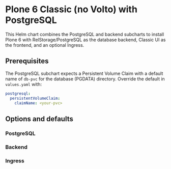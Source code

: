 # Plone 6 Classic (no Volto) with PostgreSQL

This Helm chart combines the PostgreSQL and backend subcharts to install Plone 6 with RelStorage/PostgreSQL as the database backend, Classic UI as the frontend, and an optional Ingress.

## Prerequisites

The PostgreSQL subchart expects a Persistent Volume Claim with a default name of `db-pvc` for the database (PGDATA) directory.
Override the default in `values.yaml` with:

```yaml
postgresql:
  persistentVolumeClaim:
    claimName: <your-pvc>
```

## Options and defaults

### PostgreSQL

### Backend

### Ingress
